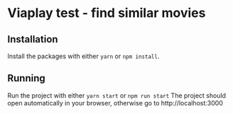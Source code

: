 # Viaplay test - find similar movies

## Installation
Install the packages with either `yarn` or `npm install`.

## Running
Run the project with either `yarn start` or `npm run start`
The project should open automatically in your browser, otherwise go to http://localhost:3000
